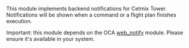 This module implements backend notifications for Cetmix Tower. Notifications will be shown when a command or a flight plan finishes execution.

Important: this module depends on the OCA [web_notify](https://github.com/OCA/web/tree/14.0/web_notify) module. Please ensure it's available in your system.
